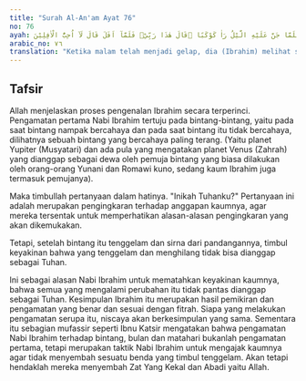 ```yaml
---
title: "Surah Al-An'am Ayat 76"
no: 76
ayah: فَلَمَّا جَنَّ عَلَيْهِ الَّيْلُ رَاٰ كَوْكَبًا ۗقَالَ هٰذَا رَبِّيْۚ فَلَمَّآ اَفَلَ قَالَ لَآ اُحِبُّ الْاٰفِلِيْنَ
arabic_no: ٧٦
translation: "Ketika malam telah menjadi gelap, dia (Ibrahim) melihat sebuah bintang  (lalu) dia berkata, “Inilah Tuhanku.” Maka ketika bintang itu terbenam dia berkata, “Aku tidak suka kepada yang terbenam.”"
---
```


## Tafsir

Allah menjelaskan proses pengenalan Ibrahim secara terperinci. Pengamatan pertama Nabi Ibrahim tertuju pada bintang-bintang, yaitu pada saat bintang nampak bercahaya dan pada saat bintang itu tidak bercahaya, dilihatnya sebuah bintang yang bercahaya paling terang. (Yaitu planet Yupiter (Musyatari) dan ada pula yang mengatakan planet Venus (Zahrah) yang dianggap sebagai dewa oleh pemuja bintang yang biasa dilakukan oleh orang-orang Yunani dan Romawi kuno, sedang kaum Ibrahim juga termasuk pemujanya).

Maka timbullah pertanyaan dalam hatinya. "Inikah Tuhanku?" Pertanyaan ini adalah merupakan pengingkaran terhadap anggapan kaumnya, agar mereka tersentak untuk memperhatikan alasan-alasan pengingkaran yang akan dikemukakan.

Tetapi, setelah bintang itu tenggelam dan sirna dari pandangannya, timbul keyakinan bahwa yang tenggelam dan menghilang tidak bisa dianggap sebagai Tuhan.

Ini sebagai alasan Nabi Ibrahim untuk mematahkan keyakinan kaumnya, bahwa semua yang mengalami perubahan itu tidak pantas dianggap sebagai Tuhan. Kesimpulan Ibrahim itu merupakan hasil pemikiran dan pengamatan yang benar dan sesuai dengan fitrah. Siapa yang melakukan pengamatan serupa itu, niscaya akan berkesimpulan yang sama. Sementara itu sebagian mufassir seperti Ibnu Katsir mengatakan bahwa pengamatan Nabi Ibrahim terhadap bintang, bulan dan matahari bukanlah pengamatan pertama, tetapi merupakan taktik Nabi Ibrahim untuk mengajak kaumnya agar tidak menyembah sesuatu benda yang timbul tenggelam. Akan tetapi hendaklah mereka menyembah Zat Yang Kekal dan Abadi yaitu Allah.